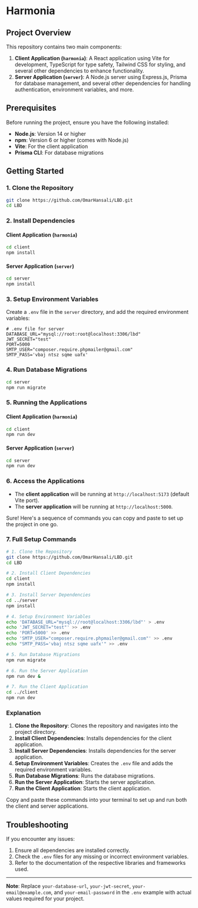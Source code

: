 # Harmonia

## Project Overview

This repository contains two main components:

1. **Client Application (`harmonia`)**: A React application using Vite for development, TypeScript for type safety, Tailwind CSS for styling, and several other dependencies to enhance functionality.
2. **Server Application (`server`)**: A Node.js server using Express.js, Prisma for database management, and several other dependencies for handling authentication, environment variables, and more.

## Prerequisites

Before running the project, ensure you have the following installed:

- **Node.js**: Version 14 or higher
- **npm**: Version 6 or higher (comes with Node.js)
- **Vite**: For the client application
- **Prisma CLI**: For database migrations

## Getting Started

### 1. Clone the Repository

```sh
git clone https://github.com/OmarHansali/LBD.git
cd LBD
```

### 2. Install Dependencies

#### Client Application (`harmonia`)

```sh
cd client
npm install
```

#### Server Application (`server`)

```sh
cd server
npm install
```

### 3. Setup Environment Variables

Create a `.env` file in the `server` directory, and add the required environment variables:

```
# .env file for server
DATABASE_URL="mysql://root:root@localhost:3306/lbd"
JWT_SECRET="test"
PORT=5000
SMTP_USER="composer.require.phpmailer@gmail.com"
SMTP_PASS='vbaj ntsz sqme uafx'
```

### 4. Run Database Migrations

```sh
cd server
npm run migrate
```

### 5. Running the Applications

#### Client Application (`harmonia`)

```sh
cd client
npm run dev
```

#### Server Application (`server`)

```sh
cd server
npm run dev
```

### 6. Access the Applications

- The **client application** will be running at `http://localhost:5173` (default Vite port).
- The **server application** will be running at `http://localhost:5000`.

Sure! Here's a sequence of commands you can copy and paste to set up the project in one go.

### 7. Full Setup Commands

```sh
# 1. Clone the Repository
git clone https://github.com/OmarHansali/LBD.git
cd LBD

# 2. Install Client Dependencies
cd client
npm install

# 3. Install Server Dependencies
cd ../server
npm install

# 4. Setup Environment Variables
echo 'DATABASE_URL="mysql://root@localhost:3306/lbd"' > .env
echo 'JWT_SECRET="test"' >> .env
echo 'PORT=5000' >> .env
echo 'SMTP_USER="composer.require.phpmailer@gmail.com"' >> .env
echo "SMTP_PASS='vbaj ntsz sqme uafx'" >> .env

# 5. Run Database Migrations
npm run migrate

# 6. Run the Server Application
npm run dev &

# 7. Run the Client Application
cd ../client
npm run dev
```

### Explanation

1. **Clone the Repository**: Clones the repository and navigates into the project directory.
2. **Install Client Dependencies**: Installs dependencies for the client application.
3. **Install Server Dependencies**: Installs dependencies for the server application.
4. **Setup Environment Variables**: Creates the `.env` file and adds the required environment variables.
5. **Run Database Migrations**: Runs the database migrations.
6. **Run the Server Application**: Starts the server application.
7. **Run the Client Application**: Starts the client application.

Copy and paste these commands into your terminal to set up and run both the client and server applications.

## Troubleshooting

If you encounter any issues:

1. Ensure all dependencies are installed correctly.
2. Check the `.env` files for any missing or incorrect environment variables.
3. Refer to the documentation of the respective libraries and frameworks used.

---

**Note**: Replace `your-database-url`, `your-jwt-secret`, `your-email@example.com`, and `your-email-password` in the `.env` example with actual values required for your project.